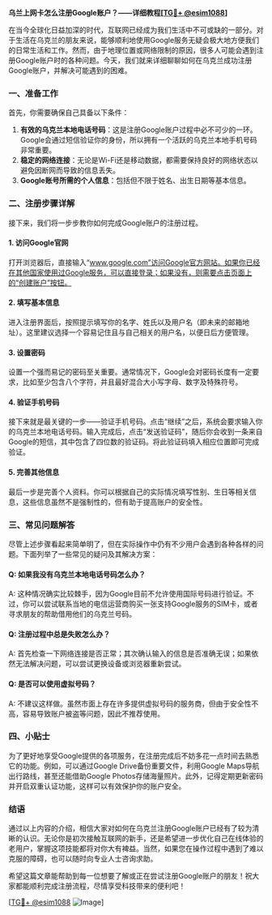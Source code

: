**乌兰上网卡怎么注册Google账户？——详细教程[[TG💪+ @esim1088](https://t.me/s/esim1088)]**

在当今全球化日益加深的时代，互联网已经成为我们生活中不可或缺的一部分。对于生活在乌克兰的朋友来说，能够顺利地使用Google服务无疑会极大地方便我们的日常生活和工作。然而，由于地理位置或网络限制的原因，很多人可能会遇到注册Google账户时的各种问题。今天，我们就来详细聊聊如何在乌克兰成功注册Google账户，并解决可能遇到的困难。

### 一、准备工作

首先，你需要确保自己具备以下条件：

1. **有效的乌克兰本地电话号码**：这是注册Google账户过程中必不可少的一环。Google会通过短信验证你的身份，所以拥有一个活跃的乌克兰本地手机号码非常重要。
2. **稳定的网络连接**：无论是Wi-Fi还是移动数据，都需要保持良好的网络状态以避免因断网而导致的信息丢失。
3. **Google账号所需的个人信息**：包括但不限于姓名、出生日期等基本信息。

### 二、注册步骤详解

接下来，我们将一步步教你如何完成Google账户的注册过程。

#### 1. 访问Google官网

打开浏览器后，直接输入“www.google.com”访问Google官方网站。如果你已经在其他国家使用过Google服务，可以直接登录；如果没有，则需要点击页面上的“创建账户”按钮。

#### 2. 填写基本信息

进入注册界面后，按照提示填写你的名字、姓氏以及用户名（即未来的邮箱地址）。这里建议选择一个容易记住且与自己相关的用户名，以便日后方便管理。

#### 3. 设置密码

设置一个强而易记的密码至关重要。通常情况下，Google会对密码长度有一定要求，比如至少包含八个字符，并且最好混合大小写字母、数字及特殊符号。

#### 4. 验证手机号码

接下来就是最关键的一步——验证手机号码。点击“继续”之后，系统会要求输入你的乌克兰本地电话号码。输入完成后，点击“发送验证码”，随后你会收到一条来自Google的短信，其中包含了四位数的验证码。将此验证码填入相应位置即可完成验证。

#### 5. 完善其他信息

最后一步是完善个人资料。你可以根据自己的实际情况填写性别、生日等相关信息，这些信息虽然不是强制性的，但有助于提高账户的安全性。

### 三、常见问题解答

尽管上述步骤看起来简单明了，但在实际操作中仍有不少用户会遇到各种各样的问题。下面列举了一些常见的疑问及其解决方案：

#### Q: 如果我没有乌克兰本地电话号码怎么办？

A: 这种情况确实比较棘手，因为Google目前不允许使用国际号码进行验证。不过，你可以尝试联系当地的电信运营商购买一张支持Google服务的SIM卡，或者寻求朋友的帮助借用他们的乌克兰号码。

#### Q: 注册过程中总是失败怎么办？

A: 首先检查一下网络连接是否正常；其次确认输入的信息是否准确无误；如果依然无法解决问题，可以尝试更换设备或浏览器重新尝试。

#### Q: 是否可以使用虚拟号码？

A: 不建议这样做。虽然市面上存在许多提供虚拟号码的服务商，但由于安全性不高，容易导致账户被盗等问题，因此不推荐使用。

### 四、小贴士

为了更好地享受Google提供的各项服务，在注册完成后不妨多花一点时间去熟悉它的功能。例如，可以通过Google Drive备份重要文件，利用Google Maps导航出行路线，甚至还能借助Google Photos存储海量照片。此外，记得定期更新密码并开启双重认证功能，这样可以有效保护你的账户安全。

### 结语

通过以上内容的介绍，相信大家对如何在乌克兰注册Google账户已经有了较为清晰的认识。无论你是初次接触互联网的新手，还是希望进一步优化自己在线体验的老用户，掌握这项技能都将对你大有裨益。当然，如果您在操作过程中遇到了难以克服的障碍，也可以随时向专业人士咨询求助。

希望这篇文章能帮助到每一位想要了解或正在尝试注册Google账户的朋友！祝大家都能顺利完成注册流程，尽情享受科技带来的便利吧！

[[TG💪+ @esim1088](https://t.me/s/esim1088) ![Image](https://i.postimg.cc/4NQfJmqS/Snipaste-2025-05-13-00-14-12.png)]